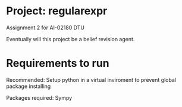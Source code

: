 # Project: regularexpr
Assignment 2 for AI-02180 DTU

Eventually will this project be a belief revision agent.


# Requirements to run
Recommended: Setup python in a virtual inviroment to prevent global package installing

Packages required: Sympy
